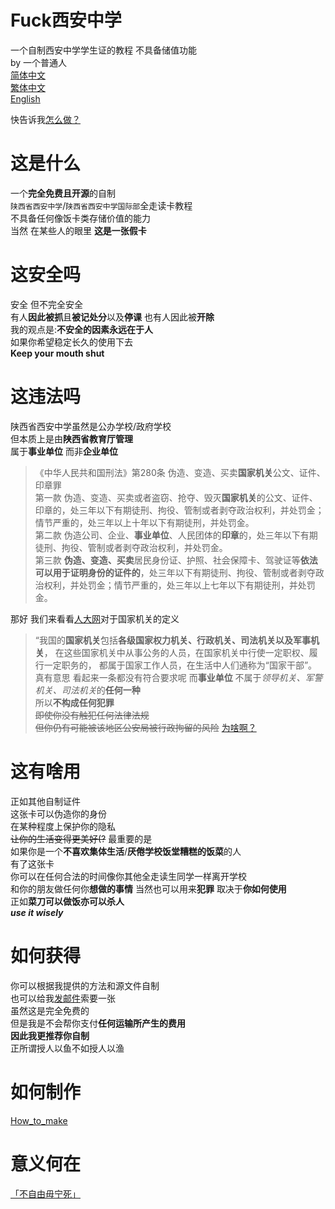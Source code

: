 # Fuck西安中学
一个自制西安中学学生证的教程 不具备储值功能   
by 一个普通人  
[简体中文](/README.md)  
[繁体中文](/README-zh_HK.md)   
[English](/README-en_US.md)  

快告诉我[怎么做？](/how-to-make.md)

# 这是什么
一个**完全免费且开源**的自制  
`陕西省西安中学`/`陕西省西安中学国际部`全走读卡教程  
不具备任何像饭卡类存储价值的能力  
当然 在某些人的眼里 **这是一张假卡**

# 这安全吗
安全 但不完全安全  
有人**因此被抓**且**被记处分**以及**停课** 
也有人因此被**开除**  
我的观点是:**不安全的因素永远在于人**  
如果你希望稳定长久的使用下去  
**Keep your mouth shut**  

# 这违法吗
陕西省西安中学虽然是公办学校/政府学校  
但本质上是由**陕西省教育厅管理**  
属于**事业单位** 而非**企业单位**  

>《中华人民共和国刑法》第280条  伪造、变造、买卖**国家机关**公文、证件、印章罪  
第一款 伪造、变造、买卖或者盗窃、抢夺、毁灭**国家机关**的公文、证件、印章的，处三年以下有期徒刑、拘役、管制或者剥夺政治权利，并处罚金；情节严重的，处三年以上十年以下有期徒刑，并处罚金。  
第二款 伪造公司、企业、**事业单位**、人民团体的**印章**的，处三年以下有期徒刑、拘役、管制或者剥夺政治权利，并处罚金。  
第三款 **伪造、变造、买卖**居民身份证、护照、社会保障卡、驾驶证等**依法可以用于证明身份的证件的**，处三年以下有期徒刑、拘役、管制或者剥夺政治权利，并处罚金；情节严重的，处三年以上七年以下有期徒刑，并处罚金。  

那好 我们来看看[人大网](http://www.npc.gov.cn/npc/c2369/200204/d6520607212b434d82843a8c82baac9d.shtml "人大网")对于国家机关的定义  
> “我国的**国家机关**包括**各级国家权力机关、行政机关、司法机关以及军事机关**，
  在这些国家机关中从事公务的人员，在国家机关中行使一定职权、履行一定职务的，
  都属于国家工作人员，在生活中人们通称为“国家干部”。  
真有意思 看起来一条都没有符合要求呢
而**事业单位** 不属于*领导机关、军警机关、司法机关*的**任何一种**  
所以**不构成任何犯罪**  
~~即使你没有触犯任何法律法规  
但你仍有可能被该地区公安局被行政拘留的风险~~
[为啥啊？](https://zh.wikipedia.org/wiki/%E8%BF%99%E5%B0%B1%E6%98%AF%E4%B8%AD%E5%9B%BD)

# 这有啥用
正如其他自制证件  
这张卡可以伪造你的身份  
在某种程度上保护你的隐私  
~~让你的生活变得更美好(?~~
最重要的是  
如果你是一个**不喜欢集体生活**/**厌倦学校饭堂糟糕的饭菜**的人  
有了这张卡  
你可以在任何合法的时间像你其他全走读生同学一样离开学校  
和你的朋友做任何你**想做的事情** 
当然也可以用来**犯罪** 
取决于**你如何使用**  
正如**菜刀可以做饭亦可以杀人**  
***use it wisely***  

# 如何获得
你可以根据我提供的方法和源文件自制  
也可以给我[发邮件](email.md)索要一张  
虽然这是完全免费的  
但是我是不会帮你支付**任何运输所产生的费用**  
**因此我更推荐你自制**  
正所谓授人以鱼不如授人以渔
# 如何制作
[How_to_make](how_to_make.md)

# 意义何在  
[「不自由毋宁死」](https://en.wikipedia.org/wiki/Live_Free_or_Die)  
